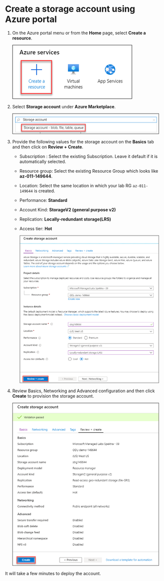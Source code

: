 # Create a storage account using Azure portal

1. On the Azure portal menu or from the **Home** page, select **Create a resource**.

    ![](./Images/create-resource.png)
    
1. Select **Storage account** under **Azure Marketplace**.
 
    ![](./Images/search-storage.png)
 
1. Provide the following values for the storage account on the **Basics** tab and then click on **Review + Create**.
    * Subscription : Select the existing Subscription. Leave it default if it is automatically selected.
    * Resource group: Select the existing Resource Group which looks like **az-011-149644**.
    * Location: Select the same location in which your lab RG ```az-011-149644``` is created.
    * Performance: **Standard**
    * Account Kind: **StorageV2 (general purpose v2)**
    * Replication: **Locally-redundant storage(LRS)**
    * Access tier: **Hot**
    
       ![](./Images/create-storagea.png)
       
1. Review Basics, Networking and Advanced configuration and then click **Create** to provision the storage account.

    ![](./Images/create.png)
    
It will take a few minutes to deploy the account.
